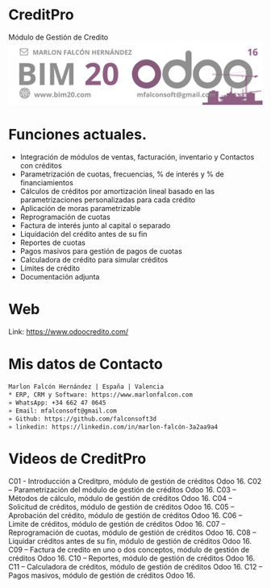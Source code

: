 # CreditPro
Módulo de Gestión de Credito
![Alt text](https://raw.githubusercontent.com/falconsoft3d/documentacion-odoo-erp-bim-2.0/16.0/banner_bim_20.png "BIM 20")

# Funciones actuales.
- Integración de módulos de ventas, facturación, inventario y Contactos con créditos
- Parametrización de cuotas, frecuencias, % de interés y % de financiamientos
- Cálculos de créditos  por amortización lineal basado en las parametrizaciones personalizadas para cada crédito
- Aplicación de moras parametrizable
- Reprogramación de cuotas
- Factura de interés junto al capital o separado
- Liquidación del crédito antes de su fin
- Reportes de cuotas
- Pagos masivos para gestión de pagos de cuotas
- Calculadora de crédito para simular créditos
- Límites de crédito
- Documentación adjunta


# Web
Link: https://www.odoocredito.com/

# Mis datos de Contacto
```
Marlon Falcón Hernández | España | Valencia
* ERP, CRM y Software: https://www.marlonfalcon.com
» WhatsApp: +34 662 47 0645
» Email: mfalconsoft@gmail.com
» Github: https://github.com/falconsoft3d
» linkedin: https://linkedin.com/in/marlon-falcón-3a2aa9a4
```

# Videos de CreditPro


C01 - Introducción a Creditpro, módulo de gestión de créditos Odoo 16.
C02 – Parametrización del módulo de gestión de créditos Odoo 16.
C03 – Métodos de cálculo, módulo de gestión de créditos Odoo 16.
C04 – Solicitud de créditos,  módulo de gestión de créditos Odoo 16.
C05 – Aprobación del crédito, módulo de gestión de créditos Odoo 16.
C06 – Limite de créditos, módulo de gestión de créditos Odoo 16.
C07 – Reprogramación de cuotas, módulo de gestión de créditos Odoo 16.
C08 – Liquidar créditos antes de su fin, módulo de gestión de créditos Odoo 16.
C09 – Factura de credito en uno o dos conceptos, módulo de gestión de créditos Odoo 16.
C10 – Reportes, módulo de gestión de créditos Odoo 16.
C11 – Calculadora de créditos, módulo de gestión de créditos Odoo 16.
C12 – Pagos masivos, módulo de gestión de créditos Odoo 16.
